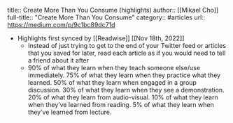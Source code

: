 title:: Create More Than You Consume (highlights)
author:: [[Mikael Cho]]
full-title:: "Create More Than You Consume"
category:: #articles
url:: https://medium.com/p/9c1bc89dc71d

- Highlights first synced by [[Readwise]] [[Nov 18th, 2022]]
	- Instead of just trying to get to the end of your Twitter feed or articles that you saved for later, read each article as if you would need to tell a friend about it after
	- 90% of what they learn when they teach someone else/use immediately.
	  75% of what they learn when they practice what they learned.
	  50% of what they learn when engaged in a group discussion.
	  30% of what they learn when they see a demonstration.
	  20% of what they learn from audio-visual.
	  10% of what they learn when they’ve learned from reading.
	  5% of what they learn when they’ve learned from lecture.